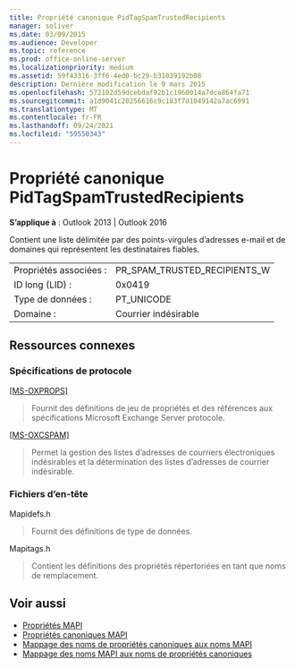 ```yaml
---
title: Propriété canonique PidTagSpamTrustedRecipients
manager: soliver
ms.date: 03/09/2015
ms.audience: Developer
ms.topic: reference
ms.prod: office-online-server
ms.localizationpriority: medium
ms.assetid: 59f43316-3ff6-4ed0-bc29-b31039192b08
description: Dernière modification le 9 mars 2015
ms.openlocfilehash: 572102d59dcebdaf92b1c1960014a7dca864fa71
ms.sourcegitcommit: a1d9041c20256616c9c183f7d1049142a7ac6991
ms.translationtype: MT
ms.contentlocale: fr-FR
ms.lasthandoff: 09/24/2021
ms.locfileid: "59550343"
---
```

# <a name="pidtagspamtrustedrecipients-canonical-property"></a>Propriété canonique PidTagSpamTrustedRecipients
 
**S’applique à** : Outlook 2013 | Outlook 2016 
  
Contient une liste délimitée par des points-virgules d’adresses e-mail et de domaines qui représentent les destinataires fiables.
  
|||
|:-----|:-----|
|Propriétés associées :  <br/> |PR_SPAM_TRUSTED_RECIPIENTS_W  <br/> |
|ID long (LID) :  <br/> |0x0419  <br/> |
|Type de données :  <br/> |PT_UNICODE  <br/> |
|Domaine :  <br/> |Courrier indésirable  <br/> |
   
## <a name="related-resources"></a>Ressources connexes

### <a name="protocol-specifications"></a>Spécifications de protocole

[[MS-OXPROPS]](https://msdn.microsoft.com/library/f6ab1613-aefe-447d-a49c-18217230b148%28Office.15%29.aspx)
  
> Fournit des définitions de jeu de propriétés et des références aux spécifications Microsoft Exchange Server protocole.
    
[[MS-OXCSPAM]](https://msdn.microsoft.com/library/522f8587-4aed-4cd6-831b-40bd87862189%28Office.15%29.aspx)
  
> Permet la gestion des listes d’adresses de courriers électroniques indésirables et la détermination des listes d’adresses de courrier indésirable.
    
### <a name="header-files"></a>Fichiers d’en-tête

Mapidefs.h
  
> Fournit des définitions de type de données.
    
Mapitags.h
  
> Contient les définitions des propriétés répertoriées en tant que noms de remplacement.
    
## <a name="see-also"></a>Voir aussi

- [Propriétés MAPI](mapi-properties.md) 
- [Propriétés canoniques MAPI](mapi-canonical-properties.md)  
- [Mappage des noms de propriétés canoniques aux noms MAPI](mapping-canonical-property-names-to-mapi-names.md)  
- [Mappage des noms MAPI aux noms de propriétés canoniques](mapping-mapi-names-to-canonical-property-names.md)

